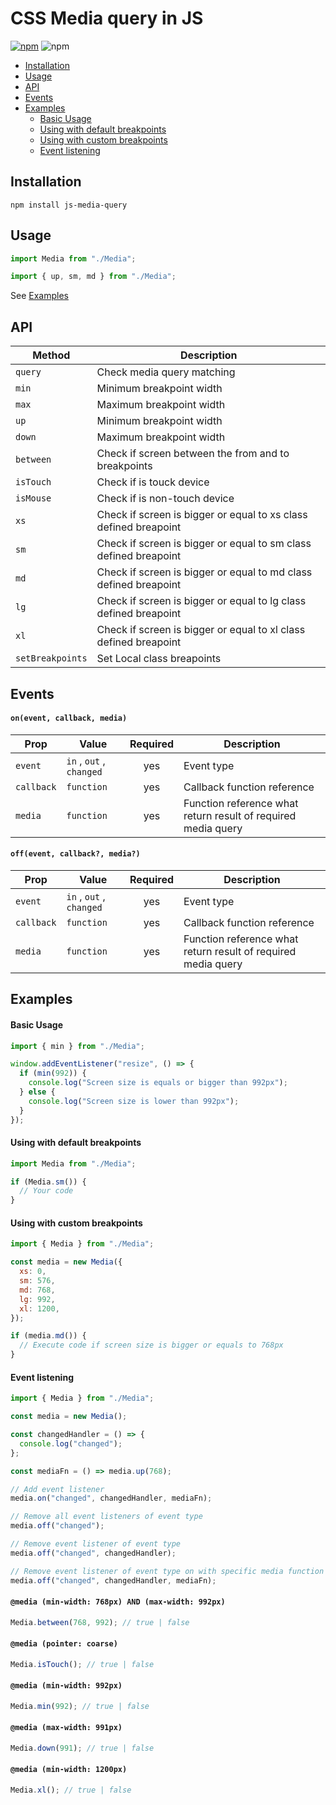 # CSS Media query in JS

[![npm](https://img.shields.io/npm/v/js-media-query.svg?style=flat-square)](https://www.npmjs.com/package/js-media-query)
![npm](https://img.shields.io/npm/dw/js-media-query.svg?style=flat-square)

- [Installation](#installation)
- [Usage](#usage)
- [API](#api)
- [Events](#events)
- [Examples](#examples)
  - [Basic Usage](#basic-usage)
  - [Using with default breakpoints](#using-with-default-breakpoints)
  - [Using with custom breakpoints](#using-with-custom-breakpoints)
  - [Event listening](#event-listening)

## Installation

```
npm install js-media-query
```

## Usage

```javascript
import Media from "./Media";
```

```javascript
import { up, sm, md } from "./Media";
```

See [Examples](#examples)

## API

| Method           | Description                                                      |
| ---------------- | ---------------------------------------------------------------- |
| `query`          | Check media query matching                                       |
| `min`            | Minimum breakpoint width                                         |
| `max`            | Maximum breakpoint width                                         |
| `up`             | Minimum breakpoint width                                         |
| `down`           | Maximum breakpoint width                                         |
| `between`        | Check if screen between the from and to breakpoints              |
| `isTouch`        | Check if is touck device                                         |
| `isMouse`        | Check if is non-touch device                                     |
| `xs`             | Check if screen is bigger or equal to xs class defined breapoint |
| `sm`             | Check if screen is bigger or equal to sm class defined breapoint |
| `md`             | Check if screen is bigger or equal to md class defined breapoint |
| `lg`             | Check if screen is bigger or equal to lg class defined breapoint |
| `xl`             | Check if screen is bigger or equal to xl class defined breapoint |
| `setBreakpoints` | Set Local class breapoints                                       |

## Events

#### `on(event, callback, media)`

| Prop       | Value                    | Required | Description                                                   |
| ---------- | ------------------------ | :------: | ------------------------------------------------------------- |
| `event`    | `in` , `out` , `changed` |   yes    | Event type                                                    |
| `callback` | `function`               |   yes    | Callback function reference                                   |
| `media`    | `function`               |   yes    | Function reference what return result of required media query |

#### `off(event, callback?, media?)`

| Prop       | Value                    | Required | Description                                                   |
| ---------- | ------------------------ | :------: | ------------------------------------------------------------- |
| `event`    | `in` , `out` , `changed` |   yes    | Event type                                                    |
| `callback` | `function`               |   yes    | Callback function reference                                   |
| `media`    | `function`               |   yes    | Function reference what return result of required media query |

## Examples

#### Basic Usage

```javascript
import { min } from "./Media";

window.addEventListener("resize", () => {
  if (min(992)) {
    console.log("Screen size is equals or bigger than 992px");
  } else {
    console.log("Screen size is lower than 992px");
  }
});
```

#### Using with default breakpoints

```javascript
import Media from "./Media";

if (Media.sm()) {
  // Your code
}
```

#### Using with custom breakpoints

```javascript
import { Media } from "./Media";

const media = new Media({
  xs: 0,
  sm: 576,
  md: 768,
  lg: 992,
  xl: 1200,
});

if (media.md()) {
  // Execute code if screen size is bigger or equals to 768px
}
```

#### Event listening

```javascript
import { Media } from "./Media";

const media = new Media();

const changedHandler = () => {
  console.log("changed");
};

const mediaFn = () => media.up(768);

// Add event listener
media.on("changed", changedHandler, mediaFn);

// Remove all event listeners of event type
media.off("changed");

// Remove event listener of event type
media.off("changed", changedHandler);

// Remove event listener of event type on with specific media function
media.off("changed", changedHandler, mediaFn);
```

#### `@media (min-width: 768px) AND (max-width: 992px)`

```javascript
Media.between(768, 992); // true | false
```

#### `@media (pointer: coarse)`

```javascript
Media.isTouch(); // true | false
```

#### `@media (min-width: 992px)`

```javascript
Media.min(992); // true | false
```

#### `@media (max-width: 991px)`

```javascript
Media.down(991); // true | false
```

#### `@media (min-width: 1200px)`

```javascript
Media.xl(); // true | false
```
